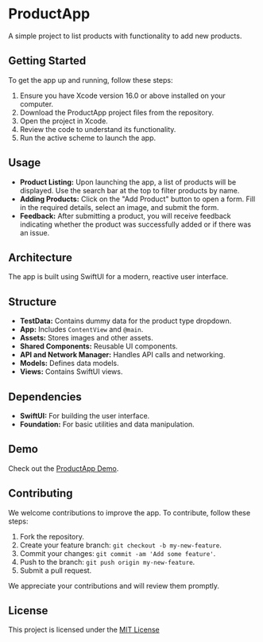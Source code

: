 # ProductApp

A simple project to list products with functionality to add new products.

## Getting Started

To get the app up and running, follow these steps:

1. Ensure you have Xcode version 16.0 or above installed on your computer.
2. Download the ProductApp project files from the repository.
3. Open the project in Xcode.
4. Review the code to understand its functionality.
5. Run the active scheme to launch the app.

## Usage

- **Product Listing:** Upon launching the app, a list of products will be displayed. Use the search bar at the top to filter products by name.
- **Adding Products:** Click on the "Add Product" button to open a form. Fill in the required details, select an image, and submit the form.
- **Feedback:** After submitting a product, you will receive feedback indicating whether the product was successfully added or if there was an issue.

## Architecture

The app is built using SwiftUI for a modern, reactive user interface.

## Structure

- **TestData:** Contains dummy data for the product type dropdown.
- **App:** Includes `ContentView` and `@main`.
- **Assets:** Stores images and other assets.
- **Shared Components:** Reusable UI components.
- **API and Network Manager:** Handles API calls and networking.
- **Models:** Defines data models.
- **Views:** Contains SwiftUI views.

## Dependencies

- **SwiftUI:** For building the user interface.
- **Foundation:** For basic utilities and data manipulation.

## Demo

Check out the [ProductApp Demo](https://drive.google.com/file/d/1nGFPDvzFPhwMeZUVXy4acBKs-U5h-03w/view?usp=sharing).

## Contributing

We welcome contributions to improve the app. To contribute, follow these steps:

1. Fork the repository.
2. Create your feature branch: `git checkout -b my-new-feature`.
3. Commit your changes: `git commit -am 'Add some feature'`.
4. Push to the branch: `git push origin my-new-feature`.
5. Submit a pull request.

We appreciate your contributions and will review them promptly.

## License

This project is licensed under the [MIT License](https://github.com/nitinfication/productApp/blob/main/LICENSE)

